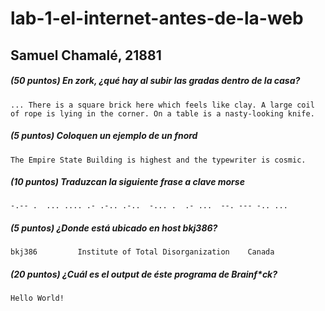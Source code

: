 # lab-1-el-internet-antes-de-la-web
## Samuel Chamalé, 21881

##### (50 puntos) En zork, ¿qué hay al subir las gradas dentro de la casa? 
`... There is a square brick here which feels like clay.
A large coil of rope is lying in the corner.
On a table is a nasty-looking knife.`

##### (5 puntos) Coloquen un ejemplo de un fnord
`The Empire State Building is highest and the typewriter is cosmic.`

##### (10 puntos) Traduzcan la siguiente frase a clave morse
`-.-- .  ... .... .- .-.. .-..  -... .  .- ...  --. --- -.. ...`

##### (5 puntos) ¿Donde está ubicado en host bkj386?
`bkj386         Institute of Total Disorganization    Canada`

##### (20 puntos) ¿Cuál es el output de éste programa de Brainf*ck?
`Hello World!`
